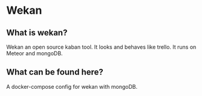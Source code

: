 # Wekan

## What is wekan?
Wekan an open source kaban tool. It looks and behaves like trello. It runs on Meteor and mongoDB.

## What can be found here?
A docker-compose config for wekan with mongoDB.
